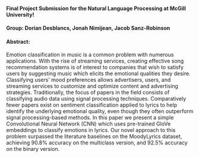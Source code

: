 #### Final Project Submission for the Natural Language Processing at McGill University!

#### Group: Dorian Desblancs, Jonah Nimijean, Jacob Sanz-Robinson

#### Abstract:

Emotion classification in music is a common problem with numerous applications. With the rise of streaming services, creating effective song recommendation systems is of interest to companies that wish to satisfy users by suggesting music which elicits the emotional qualities they desire. Classifying users’ mood preferences allows advertisers, users, and streaming services to customize and optimize content and advertising strategies. Traditionally, the focus of papers in the field consists of classifying audio data using signal processing techniques. Comparatively fewer papers exist on sentiment classification applied to lyrics to help identify the underlying emotional quality, even though they often outperform signal processing-based methods. In this paper we present a simple Convolutional Neural Network (CNN) which uses pre-trained GloVe embeddings to classify emotions in lyrics. Our novel approach to this problem surpassed the literature baselines on the MoodyLyrics dataset, achieving 90.8% accuracy on the multiclass version, and 92.5% accuracy on the binary version.
